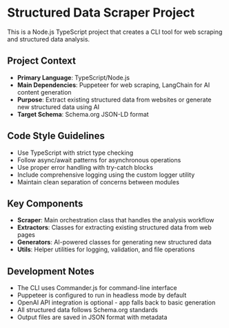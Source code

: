 <!-- Use this file to provide workspace-specific custom instructions to Copilot. For more details, visit https://code.visualstudio.com/docs/copilot/copilot-customization#_use-a-githubcopilotinstructionsmd-file -->

# Structured Data Scraper Project

This is a Node.js TypeScript project that creates a CLI tool for web scraping and structured data analysis.

## Project Context
- **Primary Language**: TypeScript/Node.js
- **Main Dependencies**: Puppeteer for web scraping, LangChain for AI content generation
- **Purpose**: Extract existing structured data from websites or generate new structured data using AI
- **Target Schema**: Schema.org JSON-LD format

## Code Style Guidelines
- Use TypeScript with strict type checking
- Follow async/await patterns for asynchronous operations
- Use proper error handling with try-catch blocks
- Include comprehensive logging using the custom logger utility
- Maintain clean separation of concerns between modules

## Key Components
- **Scraper**: Main orchestration class that handles the analysis workflow
- **Extractors**: Classes for extracting existing structured data from web pages
- **Generators**: AI-powered classes for generating new structured data
- **Utils**: Helper utilities for logging, validation, and file operations

## Development Notes
- The CLI uses Commander.js for command-line interface
- Puppeteer is configured to run in headless mode by default
- OpenAI API integration is optional - app falls back to basic generation
- All structured data follows Schema.org standards
- Output files are saved in JSON format with metadata
